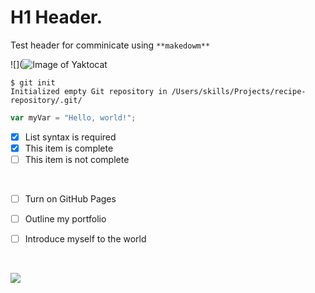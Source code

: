 #  H1 Header.

Test header for comminicate using `**makedowm**`

![](![Image of Yaktocat](https://octodex.github.com/images/yaktocat.png)

```
$ git init
Initialized empty Git repository in /Users/skills/Projects/recipe-repository/.git/
```

``` javascript
var myVar = "Hello, world!";
```
- [x] List syntax is required
- [x] This item is complete
- [ ] This item is not complete

<br/>

- [ ] Turn on GitHub Pages
- [ ] Outline my portfolio
- [ ] Introduce myself to the world







<br/>

![](https://img-blog.csdnimg.cn/20200613084139925.png?x-oss-process=image/watermark,type_ZmFuZ3poZW5naGVpdGk,shadow_10,text_aHR0cHM6Ly9ibG9nLmNzZG4ubmV0L3NlY3JldHN0YXJseXA=,size_5,color_FFFFFF,t_30)
